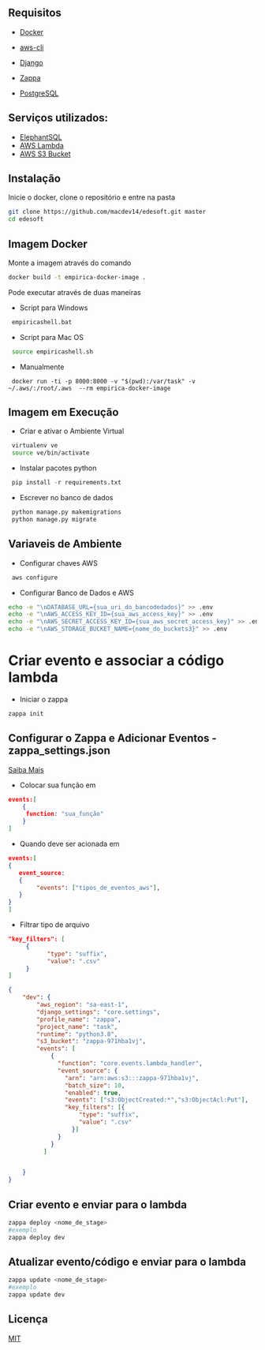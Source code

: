 ## Requisitos

- [Docker](https://www.docker.com)

- [aws-cli](https://docs.aws.amazon.com/cli/latest/userguide/getting-started-install.html)

- [Django](https://www.djangoproject.com)

- [Zappa](https://github.com/zappa/Zappa)

- [PostgreSQL](https://www.postgresql.org)

## Serviços utilizados:

- [ElephantSQL](https://www.elephantsql.com)
- [AWS Lambda](https://aws.amazon.com/pt/lambda/)
- [AWS S3 Bucket](https://aws.amazon.com/pt/s3/)

## Instalação

Inicie o docker, clone o repositório e entre na pasta

```bash
git clone https://github.com/macdev14/edesoft.git master
cd edesoft

```
## Imagem Docker

Monte a imagem através do comando
```bash
docker build -t empirica-docker-image . 
```
Pode executar através de duas maneiras

- Script para Windows


```bash
 empiricashell.bat
```
- Script para Mac OS
```bash
 source empiricashell.sh
```
- Manualmente
```docker
 docker run -ti -p 8000:8000 -v "$(pwd):/var/task" -v ~/.aws/:/root/.aws  --rm empirica-docker-image
```

## Imagem em Execução
 - Criar e ativar o Ambiente Virtual
```bash
 virtualenv ve
 source ve/bin/activate
```

- Instalar pacotes python
```python
 pip install -r requirements.txt
```

- Escrever no banco de dados
```python
 python manage.py makemigrations
 python manage.py migrate
```



## Variaveis de Ambiente

- Configurar chaves AWS
```bash
 aws configure
```
- Configurar Banco de Dados e AWS
```bash
echo -e "\nDATABASE_URL={sua_uri_do_bancodedados}" >> .env
echo -e "\nAWS_ACCESS_KEY_ID={sua_aws_access_key}" >> .env
echo -e "\nAWS_SECRET_ACCESS_KEY_ID={sua_aws_secret_access_key}" >> .env
echo -e "\nAWS_STORAGE_BUCKET_NAME={nome_do_buckets3}" >> .env
```
# Criar evento e associar  a código lambda
- Iniciar o zappa
```bash
zappa init

```

## Configurar o Zappa e Adicionar Eventos - zappa_settings.json
[Saiba Mais](https://github.com/zappa/Zappa#executing-in-response-to-aws-events)

- Colocar sua função em 
```json 
events:[
    { 
     function: "sua_função"
    }
]
```
- Quando deve ser acionada em 
```json 
events:[
{ 
   event_source:
   { 
        "events": ["tipos_de_eventos_aws"], 
   }
}
]
```

- Filtrar tipo de arquivo
```json
"key_filters": [
     { 
           "type": "suffix",
           "value": ".csv"
     }
]
```

```json
{
    "dev": {
        "aws_region": "sa-east-1",
        "django_settings": "core.settings",
        "profile_name": "zappa",
        "project_name": "task",
        "runtime": "python3.8",
        "s3_bucket": "zappa-971hba1vj",
        "events": [
            {
              "function": "core.events.lambda_handler",
              "event_source": {
                "arn": "arn:aws:s3:::zappa-971hba1vj",
                "batch_size": 10,
                "enabled": true,
                "events": ["s3:ObjectCreated:*","s3:ObjectAcl:Put"],
                "key_filters": [{ 
                    "type": "suffix",
                    "value": ".csv"
                  }]
              }
            }
          ]


    }
}

```

## Criar evento e enviar para o lambda

```bash
zappa deploy <nome_de_stage>
#exemplo
zappa deploy dev

```

## Atualizar evento/código e enviar para o lambda

```bash
zappa update <nome_de_stage>
#exemplo
zappa update dev
```



## Licença

[MIT](https://choosealicense.com/licenses/mit/)